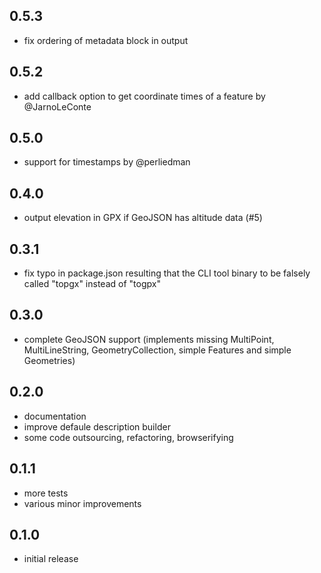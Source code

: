 0.5.3
-----
* fix ordering of metadata block in output

0.5.2
-----
* add callback option to get coordinate times of a feature by @JarnoLeConte

0.5.0
-----
* support for timestamps by @perliedman

0.4.0
-----
* output elevation in GPX if GeoJSON has altitude data (#5)

0.3.1
-----
* fix typo in package.json resulting that the CLI tool binary to be falsely called "topgx" instead of "togpx"

0.3.0
-----
* complete GeoJSON support (implements missing MultiPoint, MultiLineString, GeometryCollection, simple Features and simple Geometries)

0.2.0
-----
* documentation
* improve defaule description builder
* some code outsourcing, refactoring, browserifying

0.1.1
-----
* more tests
* various minor improvements

0.1.0
-----
* initial release
